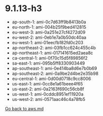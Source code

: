 
 # 9.1.13-h3
- ap-south-1: ami-0c7d63ff9b8413b0a
- eu-north-1: ami-004b25f9bed412815
- eu-west-3: ami-0a251e27cf4272d09
- eu-west-2: ami-0eb1e7a0b50dc40aa
- eu-west-1: ami-01eecfb182fd0c203
- ap-northeast-2: ami-03fb1cc624c455c4b
- ap-northeast-1: ami-017141615ed2aea8c
- ca-central-1: ami-0f70c15d5f89856f2
- sa-east-1: ami-095b5ff8330903449
- ap-southeast-1: ami-0e414ba8d6e7b0b69
- ap-southeast-2: ami-0a9be2d4be2e35b98
- eu-central-1: ami-0d00d0718c9cc8006
- us-east-1: ami-0cc8e1a61beee4f65
- us-east-2: ami-0a2163f690c56cb8f
- us-west-1: ami-0cddc8951ef11920a
- us-west-2: ami-0571aac46c4a78fb5

[Go back to aws.md](../../aws.md) 
